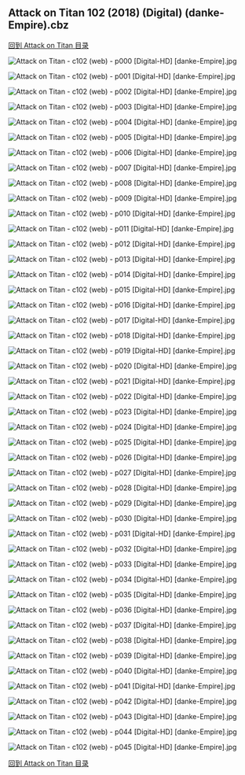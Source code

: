 ## Attack on Titan 102 (2018) (Digital) (danke-Empire).cbz


[回到 Attack on Titan 目录](https://github.com/alicewish/markdown/blob/master/series/Attack-on-Titan.md)


![Attack on Titan - c102 (web) - p000 [Digital-HD] [danke-Empire].jpg](https://wx1.sinaimg.cn/large/6a9fdecagy1foistgg5cxj21j82cw1kx.jpg)

![Attack on Titan - c102 (web) - p001 [Digital-HD] [danke-Empire].jpg](https://wx1.sinaimg.cn/large/6a9fdecagy1foihs0u7prj21kl2cwu0y.jpg)

![Attack on Titan - c102 (web) - p002 [Digital-HD] [danke-Empire].jpg](https://wx1.sinaimg.cn/large/6a9fdecagy1foihsl43esj21kl2cwx6q.jpg)

![Attack on Titan - c102 (web) - p003 [Digital-HD] [danke-Empire].jpg](https://wx1.sinaimg.cn/large/6a9fdecagy1foihtg1oc1j21kl2cw7wj.jpg)

![Attack on Titan - c102 (web) - p004 [Digital-HD] [danke-Empire].jpg](https://wx1.sinaimg.cn/large/6a9fdecagy1foihtzfalcj21kl2cwx6q.jpg)

![Attack on Titan - c102 (web) - p005 [Digital-HD] [danke-Empire].jpg](https://wx1.sinaimg.cn/large/6a9fdecagy1foihucan4mj21kl2cwx6q.jpg)

![Attack on Titan - c102 (web) - p006 [Digital-HD] [danke-Empire].jpg](https://wx1.sinaimg.cn/large/6a9fdecagy1foisudo0doj21kl2cwqv6.jpg)

![Attack on Titan - c102 (web) - p007 [Digital-HD] [danke-Empire].jpg](https://wx1.sinaimg.cn/large/6a9fdecagy1foihw6qpw8j21kl2cwb2a.jpg)

![Attack on Titan - c102 (web) - p008 [Digital-HD] [danke-Empire].jpg](https://wx1.sinaimg.cn/large/6a9fdecagy1foihwxs64mj21kl2cwnpe.jpg)

![Attack on Titan - c102 (web) - p009 [Digital-HD] [danke-Empire].jpg](https://wx1.sinaimg.cn/large/6a9fdecagy1foihxnv6zrj21kl2cwhdu.jpg)

![Attack on Titan - c102 (web) - p010 [Digital-HD] [danke-Empire].jpg](https://wx1.sinaimg.cn/large/6a9fdecagy1foihyapleaj21kl2cwe82.jpg)

![Attack on Titan - c102 (web) - p011 [Digital-HD] [danke-Empire].jpg](https://wx1.sinaimg.cn/large/6a9fdecagy1foihynlthvj21kl2cwnpd.jpg)

![Attack on Titan - c102 (web) - p012 [Digital-HD] [danke-Empire].jpg](https://wx1.sinaimg.cn/large/6a9fdecagy1foihz9vksjj21kl2cwe82.jpg)

![Attack on Titan - c102 (web) - p013 [Digital-HD] [danke-Empire].jpg](https://wx1.sinaimg.cn/large/6a9fdecagy1foihzs1u0aj21kl2cw1ky.jpg)

![Attack on Titan - c102 (web) - p014 [Digital-HD] [danke-Empire].jpg](https://wx1.sinaimg.cn/large/6a9fdecagy1foii0h9u5uj21kl2cwx6q.jpg)

![Attack on Titan - c102 (web) - p015 [Digital-HD] [danke-Empire].jpg](https://wx1.sinaimg.cn/large/6a9fdecagy1foii17hzqkj21kl2cwnpe.jpg)

![Attack on Titan - c102 (web) - p016 [Digital-HD] [danke-Empire].jpg](https://wx1.sinaimg.cn/large/6a9fdecagy1foii1st4csj21kl2cwx6q.jpg)

![Attack on Titan - c102 (web) - p017 [Digital-HD] [danke-Empire].jpg](https://wx1.sinaimg.cn/large/6a9fdecagy1foii2fphysj21kl2cwx6q.jpg)

![Attack on Titan - c102 (web) - p018 [Digital-HD] [danke-Empire].jpg](https://wx1.sinaimg.cn/large/6a9fdecagy1foii3co3ghj21kl2cwkjm.jpg)

![Attack on Titan - c102 (web) - p019 [Digital-HD] [danke-Empire].jpg](https://wx1.sinaimg.cn/large/6a9fdecagy1foii3wopmlj21kl2cwkjm.jpg)

![Attack on Titan - c102 (web) - p020 [Digital-HD] [danke-Empire].jpg](https://wx1.sinaimg.cn/large/6a9fdecagy1foii4n0uq6j21kl2cwnpe.jpg)

![Attack on Titan - c102 (web) - p021 [Digital-HD] [danke-Empire].jpg](https://wx1.sinaimg.cn/large/6a9fdecagy1foii55uoezj21kl2cwqv6.jpg)

![Attack on Titan - c102 (web) - p022 [Digital-HD] [danke-Empire].jpg](https://wx1.sinaimg.cn/large/6a9fdecagy1foii5hajilj21kl2cwhdu.jpg)

![Attack on Titan - c102 (web) - p023 [Digital-HD] [danke-Empire].jpg](https://wx1.sinaimg.cn/large/6a9fdecagy1foii67vut6j21kl2cwqv6.jpg)

![Attack on Titan - c102 (web) - p024 [Digital-HD] [danke-Empire].jpg](https://wx1.sinaimg.cn/large/6a9fdecagy1foii6qtc1aj21kl2cwkjm.jpg)

![Attack on Titan - c102 (web) - p025 [Digital-HD] [danke-Empire].jpg](https://wx1.sinaimg.cn/large/6a9fdecagy1foii77l0mcj21kl2cwx6q.jpg)

![Attack on Titan - c102 (web) - p026 [Digital-HD] [danke-Empire].jpg](https://wx1.sinaimg.cn/large/6a9fdecagy1foii7p0hfsj21kl2cwhdu.jpg)

![Attack on Titan - c102 (web) - p027 [Digital-HD] [danke-Empire].jpg](https://wx1.sinaimg.cn/large/6a9fdecagy1foii85etd0j21kl2cwhdu.jpg)

![Attack on Titan - c102 (web) - p028 [Digital-HD] [danke-Empire].jpg](https://wx1.sinaimg.cn/large/6a9fdecagy1foii8pe7iaj21kl2cwqv6.jpg)

![Attack on Titan - c102 (web) - p029 [Digital-HD] [danke-Empire].jpg](https://wx1.sinaimg.cn/large/6a9fdecagy1foii9aayb0j21kl2cwnpe.jpg)

![Attack on Titan - c102 (web) - p030 [Digital-HD] [danke-Empire].jpg](https://wx1.sinaimg.cn/large/6a9fdecagy1foii9ql4c6j21kl2cwu0y.jpg)

![Attack on Titan - c102 (web) - p031 [Digital-HD] [danke-Empire].jpg](https://wx1.sinaimg.cn/large/6a9fdecagy1foiia6q8gcj21kl2cwkjm.jpg)

![Attack on Titan - c102 (web) - p032 [Digital-HD] [danke-Empire].jpg](https://wx1.sinaimg.cn/large/6a9fdecagy1foiiar6fg4j21kl2cwb2a.jpg)

![Attack on Titan - c102 (web) - p033 [Digital-HD] [danke-Empire].jpg](https://wx1.sinaimg.cn/large/6a9fdecagy1foiibbgf3fj21kl2cwkjm.jpg)

![Attack on Titan - c102 (web) - p034 [Digital-HD] [danke-Empire].jpg](https://wx1.sinaimg.cn/large/6a9fdecagy1foiibmuymaj21kl2cw7wi.jpg)

![Attack on Titan - c102 (web) - p035 [Digital-HD] [danke-Empire].jpg](https://wx1.sinaimg.cn/large/6a9fdecagy1foiic18a30j21kl2cwqv6.jpg)

![Attack on Titan - c102 (web) - p036 [Digital-HD] [danke-Empire].jpg](https://wx1.sinaimg.cn/large/6a9fdecagy1foiichu021j21kl2cwe82.jpg)

![Attack on Titan - c102 (web) - p037 [Digital-HD] [danke-Empire].jpg](https://wx1.sinaimg.cn/large/6a9fdecagy1foiid415rej21kl2cwe82.jpg)

![Attack on Titan - c102 (web) - p038 [Digital-HD] [danke-Empire].jpg](https://wx1.sinaimg.cn/large/6a9fdecagy1foiidnhltaj21kl2cwnpe.jpg)

![Attack on Titan - c102 (web) - p039 [Digital-HD] [danke-Empire].jpg](https://wx1.sinaimg.cn/large/6a9fdecagy1foiie6xp91j21kl2cwx6p.jpg)

![Attack on Titan - c102 (web) - p040 [Digital-HD] [danke-Empire].jpg](https://wx1.sinaimg.cn/large/6a9fdecagy1foiiep9oy4j21kl2cw7wi.jpg)

![Attack on Titan - c102 (web) - p041 [Digital-HD] [danke-Empire].jpg](https://wx1.sinaimg.cn/large/6a9fdecagy1foiif6e2h0j21kl2cwe82.jpg)

![Attack on Titan - c102 (web) - p042 [Digital-HD] [danke-Empire].jpg](https://wx1.sinaimg.cn/large/6a9fdecagy1foiifw71lmj21kl2cwx6q.jpg)

![Attack on Titan - c102 (web) - p043 [Digital-HD] [danke-Empire].jpg](https://wx1.sinaimg.cn/large/6a9fdecagy1foiigpmilwj21kl2cwqv6.jpg)

![Attack on Titan - c102 (web) - p044 [Digital-HD] [danke-Empire].jpg](https://wx1.sinaimg.cn/large/6a9fdecagy1foiihamdisj21kl2cw4qr.jpg)

![Attack on Titan - c102 (web) - p045 [Digital-HD] [danke-Empire].jpg](https://wx1.sinaimg.cn/large/6a9fdecagy1foiihtpkadj21kl2cwe82.jpg)

[回到 Attack on Titan 目录](https://github.com/alicewish/markdown/blob/master/series/Attack-on-Titan.md)

